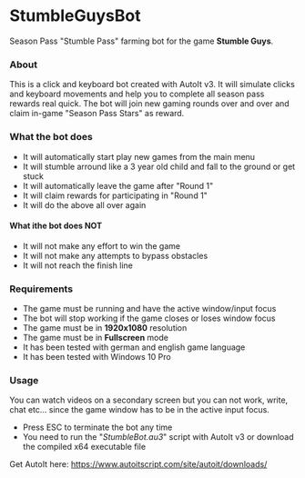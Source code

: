 # StumbleGuysBot
Season Pass "Stumble Pass" farming bot for the game **Stumble Guys**.

### About
This is a click and keyboard bot created with AutoIt v3.
It will simulate clicks and keyboard movements and help you to complete all season pass rewards real quick.
The bot will join new gaming rounds over and over and claim in-game "Season Pass Stars" as reward.

### What the bot does
- It will automatically start play new games from the main menu
- It will stumble arround like a 3 year old child and fall to the ground or get stuck
- It will automatically leave the game after "Round 1"
- It will claim rewards for participating in "Round 1"
- It will do the above all over again

#### What ithe bot does NOT
- It will not make any effort to win the game
- It will not make any attempts to bypass obstacles
- It will not reach the finish line


### Requirements
- The game must be running and have the active window/input focus
- The bot will stop working if the game closes or loses window focus
- The game must be in **1920x1080** resolution
- The game must be in **Fullscreen** mode
- It has been tested with german and english game language
- It has been tested with Windows 10 Pro

### Usage
You can watch videos on a secondary screen but you can not work, write, chat etc... since the game window has to be in the active input focus.

- Press ESC to terminate the bot any time
- You need to run the "*StumbleBot.au3*" script with AutoIt v3 or download the compiled x64 executable file

Get AutoIt here: https://www.autoitscript.com/site/autoit/downloads/
